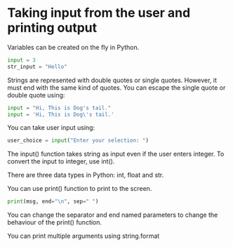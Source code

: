 # Taking input from the user and printing output

Variables can be created on the fly in Python.

```python
input = 3
str_input = "Hello"
```

Strings are represented with double quotes or single quotes. However, it must end with the same kind of quotes.
You can escape the single quote or double quote using:

```python
input = "Hi, This is Dog's tail."
input = 'Hi, This is Dog\'s tail.'
```

You can take user input using:

```python
user_choice = input("Enter your selection: ")
```

The input() function takes string as input even if the user enters integer. To convert the input to integer, use int().

There are three data types in Python: int, float and str.

You can use print() function to print to the screen.

```python
print(msg, end="\n", sep=" ")
```

You can change the separator and end named parameters to change the behaviour of the print() function.

You can print multiple arguments using string.format
